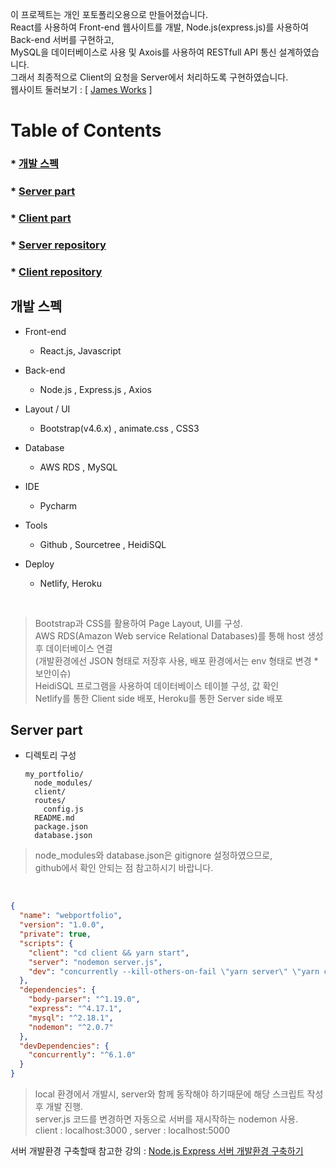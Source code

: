 이 프로젝트는 개인 포토폴리오용으로 만들어졌습니다. <br/>
React를 사용하여 Front-end 웹사이트를 개발, Node.js(express.js)를 사용하여 Back-end 서버를 구현하고, <br/>
MySQL을 데이터베이스로 사용 및 Axois를 사용하여 RESTfull API 통신 설계하였습니다. <br/>
그래서 최종적으로 Client의 요청을 Server에서 처리하도록 구현하였습니다. <br/>
웹사이트 둘러보기 : [ [James Works](https://jamesworks.netlify.app/) ]


# Table of Contents

### * [개발 스펙](#chapter-1)
### * [Server part](#chapter-2)
### * [Client part](client/README.md)
### * [Server repository](https://github.com/Hyunbae89/my_portfolio_server#readme)
### * [Client repository](https://github.com/Hyunbae89/my_portfolio_client#readme)



## 개발 스펙 <a id="chapter-1"/>
- Front-end  
  - React.js, Javascript

- Back-end
  - Node.js , Express.js , Axios

- Layout / UI
  - Bootstrap(v4.6.x) , animate.css , CSS3

- Database
  - AWS RDS , MySQL

- IDE
  - Pycharm

- Tools
  - Github , Sourcetree , HeidiSQL
  
- Deploy
  - Netlify, Heroku
<br/>
    
>Bootstrap과 CSS를 활용하여 Page Layout, UI를 구성. <br/>
> AWS RDS(Amazon Web service Relational Databases)를 통해 host 생성 후 데이터베이스 연결 <br/> (개발환경에선 JSON 형태로 저장후 사용, 배포 환경에서는 env 형태로 변경  * 보안이슈)<br/>
> HeidiSQL 프로그램을 사용하여 데이터베이스 테이블 구성, 값 확인  
> Netlify를 통한 Client side 배포, Heroku를 통한 Server side 배포



## Server part <a id="chapter-2"/>
  * 디렉토리 구성
    ```
    my_portfolio/
      node_modules/
      client/
      routes/
        config.js
      README.md
      package.json  
      database.json
    ```
> node_modules와 database.json은 gitignore 설정하였으므로,<br>
> github에서 확인 안되는 점 참고하시기 바랍니다.

<br/>

```json
{
  "name": "webportfolio",
  "version": "1.0.0",
  "private": true,
  "scripts": {
    "client": "cd client && yarn start",
    "server": "nodemon server.js",
    "dev": "concurrently --kill-others-on-fail \"yarn server\" \"yarn client\""
  },
  "dependencies": {
    "body-parser": "^1.19.0",
    "express": "^4.17.1",
    "mysql": "^2.18.1",
    "nodemon": "^2.0.7"
  },
  "devDependencies": {
    "concurrently": "^6.1.0"
  }
}
```
> local 환경에서 개발시, server와 함께 동작해야 하기때문에 해당 스크립트 작성 후 개발 진행. <br/>
> server.js 코드를 변경하면 자동으로 서버를 재시작하는 nodemon 사용. <br/>
> client : localhost:3000  ,  server : localhost:5000 <br/>

서버 개발환경 구축할때 참고한 강의 : [Node.js Express 서버 개발환경 구축하기](https://youtu.be/YO9CqrnxbFU)
